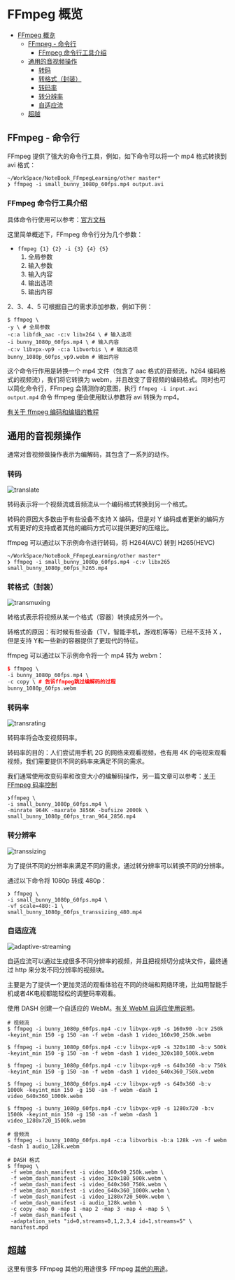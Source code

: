 # FFmpeg 概览

- [FFmpeg 概览](#ffmpeg-概览)
  - [FFmpeg - 命令行](#ffmpeg---命令行)
    - [FFmpeg 命令行工具介绍](#ffmpeg-命令行工具介绍)
  - [通用的音视频操作](#通用的音视频操作)
    - [转码](#转码)
    - [转格式（封装）](#转格式封装)
    - [转码率](#转码率)
    - [转分辨率](#转分辨率)
    - [自适应流](#自适应流)
  - [超越](#超越)

## FFmpeg - 命令行

FFmpeg 提供了强大的命令行工具，例如，如下命令可以将一个 mp4 格式转换到 avi 格式：

```shell
~/WorkSpace/NoteBook_FFmpegLearning/other master*
❯ ffmpeg -i small_bunny_1080p_60fps.mp4 output.avi
```

### FFmpeg 命令行工具介绍

具体命令行使用可以参考：[官方文档](https://www.ffmpeg.org/ffmpeg.html)

这里简单概述下，FFmpeg 命令行分为几个参数：

- `ffmpeg {1} {2} -i {3} {4} {5}`
  1. 全局参数
  2. 输入参数
  3. 输入内容
  4. 输出选项
  5. 输出内容

2、3、4、5 可根据自己的需求添加参数，例如下例：

```shell
$ ffmpeg \
-y \ # 全局参数
-c:a libfdk_aac -c:v libx264 \ # 输入选项
-i bunny_1080p_60fps.mp4 \ # 输入内容
-c:v libvpx-vp9 -c:a libvorbis \ # 输出选项
bunny_1080p_60fps_vp9.webm # 输出内容
```

这个命令行作用是转换一个 mp4 文件（包含了 aac 格式的音频流，h264 编码格式的视频流），我们将它转换为 webm，并且改变了音视频的编码格式。同时也可以简化命令行，FFmpeg 会猜测你的意图，执行 `ffmpeg -i input.avi output.mp4` 命令 ffmpeg 便会使用默认参数将 avi 转换为 mp4。

[有关于 ffmpeg 编码和编辑的教程](http://slhck.info/ffmpeg-encoding-course/#/)

## 通用的音视频操作

通常对音视频做操作表示为编解码，其包含了一系列的动作。

### 转码

![translate](./Img/transcoding.png)

转码表示将一个视频流或音频流从一个编码格式转换到另一个格式。

转码的原因大多数由于有些设备不支持 X 编码，但是对 Y 编码或者更新的编码方式有更好的支持或者其他的编码方式可以提供更好的压缩比。

ffmpeg 可以通过以下示例命令进行转码，将 H264(AVC) 转到 H265(HEVC)

```shell
~/WorkSpace/NoteBook_FFmpegLearning/other master*
❯ ffmpeg -i small_bunny_1080p_60fps.mp4 -c:v libx265 small_bunny_1080p_60fps_h265.mp4
```

### 转格式（封装）

![transmuxing](./Img/transmuxing.png)

转格式表示将视频从某一个格式（容器）转换成另外一个。

转格式的原因：有时候有些设备（TV，智能手机，游戏机等等）已经不支持 X ，但是支持 Y和一些新的容器提供了更现代的特征。

ffmpeg 可以通过以下示例命令将一个 mp4 转为 webm：

```cpp
$ ffmpeg \
-i bunny_1080p_60fps.mp4 \
-c copy \ # 告诉ffmpeg跳过编解码的过程
bunny_1080p_60fps.webm
```

### 转码率

![transrating](./Img/transrating.png)

转码率将会改变视频码率。

转码率的目的：人们尝试用手机 2G 的网络来观看视频，也有用 4K 的电视来观看视频，我们需要提供不同的码率来满足不同的需求。

我们通常使用改变码率和改变大小的编解码操作，另一篇文章可以参考：[关于 FFmpeg 码率控制](https://slhck.info/posts/)

```shell
❯ffmpeg \
-i small_bunny_1080p_60fps.mp4 \
-minrate 964K -maxrate 3856K -bufsize 2000k \
small_bunny_1080p_60fps_tran_964_2856.mp4
```

### 转分辨率

![transsizing](./Img/transsizing.png)

为了提供不同的分辨率来满足不同的需求，通过转分辨率可以转换不同的分辨率。

通过以下命令将 1080p 转成 480p：

```shell
❯ ffmpeg \
-i small_bunny_1080p_60fps.mp4 \
-vf scale=480:-1 \
small_bunny_1080p_60fps_transsizing_480.mp4
```

### 自适应流

![adaptive-streaming](./img/adaptive-streaming.png)

自适应流可以通过生成很多不同分辨率的视频，并且把视频切分成块文件，最终通过 http 来分发不同分辨率的视频块。

主要是为了提供一个更加灵活的观看体验在不同的终端和网络环境，比如用智能手机或者4K电视都能轻松的调整码率观看。

使用 DASH 创建一个自适应的 WebM。[有关 WebM 自适应使用说明](http://wiki.webmproject.org/adaptive-streaming/instructions-to-playback-adaptive-webm-using-dash)。

```shell
# 视频流
$ ffmpeg -i bunny_1080p_60fps.mp4 -c:v libvpx-vp9 -s 160x90 -b:v 250k -keyint_min 150 -g 150 -an -f webm -dash 1 video_160x90_250k.webm

$ ffmpeg -i bunny_1080p_60fps.mp4 -c:v libvpx-vp9 -s 320x180 -b:v 500k -keyint_min 150 -g 150 -an -f webm -dash 1 video_320x180_500k.webm

$ ffmpeg -i bunny_1080p_60fps.mp4 -c:v libvpx-vp9 -s 640x360 -b:v 750k -keyint_min 150 -g 150 -an -f webm -dash 1 video_640x360_750k.webm

$ ffmpeg -i bunny_1080p_60fps.mp4 -c:v libvpx-vp9 -s 640x360 -b:v 1000k -keyint_min 150 -g 150 -an -f webm -dash 1 video_640x360_1000k.webm

$ ffmpeg -i bunny_1080p_60fps.mp4 -c:v libvpx-vp9 -s 1280x720 -b:v 1500k -keyint_min 150 -g 150 -an -f webm -dash 1 video_1280x720_1500k.webm

# 音频流
$ ffmpeg -i bunny_1080p_60fps.mp4 -c:a libvorbis -b:a 128k -vn -f webm -dash 1 audio_128k.webm

# DASH 格式
$ ffmpeg \
 -f webm_dash_manifest -i video_160x90_250k.webm \
 -f webm_dash_manifest -i video_320x180_500k.webm \
 -f webm_dash_manifest -i video_640x360_750k.webm \
 -f webm_dash_manifest -i video_640x360_1000k.webm \
 -f webm_dash_manifest -i video_1280x720_500k.webm \
 -f webm_dash_manifest -i audio_128k.webm \
 -c copy -map 0 -map 1 -map 2 -map 3 -map 4 -map 5 \
 -f webm_dash_manifest \
 -adaptation_sets "id=0,streams=0,1,2,3,4 id=1,streams=5" \
 manifest.mpd
 ```

## 超越

这里有很多 FFmpeg 其他的用途很多 FFmpeg [其他的用途](https://github.com/leandromoreira/digital_video_introduction/blob/master/encoding_pratical_examples.md#split-and-merge-smoothly)。
